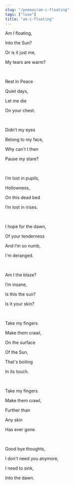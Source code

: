```yaml
---
slug: "/poemas/am-i-floating"
tags: ["love"]
title: "am-i-floating"
---
```

Am I floating,

Into the Sun?

Or is it just me,

My tears are warm?

&nbsp;

Rest In Peace

Quiet days,

Let me die

On your chest.

&nbsp;

Didn’t my eyes

Belong to my face,

Why can't I then

Pause my stare?

&nbsp;

I’m lost in pupils,

Hollowness,

On this dead bed

I’m lost in irises.

&nbsp;

I hope for the dawn,

Of your tenderness

And I’m so numb,

I'm deranged.

&nbsp;

Am I the blaze?

I’m insane,

Is this the sun?

Is it your skin?

&nbsp;

Take my fingers

Make them crawl,

On the surface

Of the Sun,

That's boiling

In its touch.

&nbsp;

Take my fingers

Make them crawl,

Further than

Any skin

Has ever gone.

&nbsp;

Good bye thoughts,

I don't need you anymore,

I need to sink,

Into the dawn.